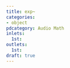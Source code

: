 ```yaml
---
title: exp~
categories:
- object
pdcategory: Audio Math
inlets:
  1st:
outlets:
  1st:
draft: true
---
```


